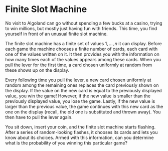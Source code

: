 # Finite Slot Machine

No visit to Algoland can go without spending a few bucks at a casino, trying to win millions, but mostly just having fun with friends. This time, you find yourself in front of an unusual finite slot machine.

The finite slot machine has a finite set of values $1,...,n$ it can display. Before each game the machine chooses a finite number of cards, each card with one of the values written on it. It then provides you with the information on how many times each of the values appears among these cards. When you pull the lever for the first time, a card chosen uniformly at random from these shows up on the display.

Every following time you pull the lever, a new card chosen uniformly at random among the remaining ones replaces the card previously shown on the display. If the value on the new card is equal to the previously displayed value, you win the game! However, if the new value is smaller than the previously displayed value, you lose the game. Lastly, if the new value is larger than the previous value, the game continues with this new card as the one on the display (recall, the old one is substituted and thrown away). You then have to pull the lever again.

You sit down, insert your coin, and the finite slot machine starts flashing. After a series of random-looking flashes, it chooses its cards and lets you know about its choices. Armed with this information, can you determine what is the probability of you winning this particular game?
